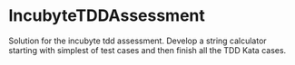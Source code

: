 # IncubyteTDDAssessment
Solution for the incubyte tdd assessment. Develop a string calculator starting with simplest of test cases and then finish all the TDD Kata cases.
